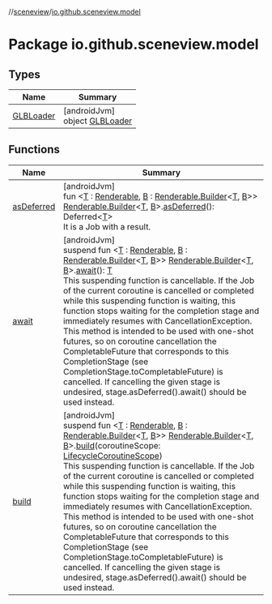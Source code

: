 //[sceneview](../../index.md)/[io.github.sceneview.model](index.md)

# Package io.github.sceneview.model

## Types

| Name | Summary |
|---|---|
| [GLBLoader](-g-l-b-loader/index.md) | [androidJvm]<br>object [GLBLoader](-g-l-b-loader/index.md) |

## Functions

| Name | Summary |
|---|---|
| [asDeferred](as-deferred.md) | [androidJvm]<br>fun &lt;[T](as-deferred.md) : [Renderable](../com.google.ar.sceneform.rendering/-renderable/index.md), [B](as-deferred.md) : [Renderable.Builder](../com.google.ar.sceneform.rendering/-renderable/-builder/index.md)&lt;[T](as-deferred.md), [B](as-deferred.md)&gt;&gt; [Renderable.Builder](../com.google.ar.sceneform.rendering/-renderable/-builder/index.md)&lt;[T](as-deferred.md), [B](as-deferred.md)&gt;.[asDeferred](as-deferred.md)(): Deferred&lt;[T](as-deferred.md)&gt;<br>It is a Job with a result. |
| [await](await.md) | [androidJvm]<br>suspend fun &lt;[T](await.md) : [Renderable](../com.google.ar.sceneform.rendering/-renderable/index.md), [B](await.md) : [Renderable.Builder](../com.google.ar.sceneform.rendering/-renderable/-builder/index.md)&lt;[T](await.md), [B](await.md)&gt;&gt; [Renderable.Builder](../com.google.ar.sceneform.rendering/-renderable/-builder/index.md)&lt;[T](await.md), [B](await.md)&gt;.[await](await.md)(): [T](await.md)<br>This suspending function is cancellable. If the Job of the current coroutine is cancelled or completed while this suspending function is waiting, this function stops waiting for the completion stage and immediately resumes with CancellationException. This method is intended to be used with one-shot futures, so on coroutine cancellation the CompletableFuture that corresponds to this CompletionStage (see CompletionStage.toCompletableFuture) is cancelled. If cancelling the given stage is undesired, stage.asDeferred().await() should be used instead. |
| [build](build.md) | [androidJvm]<br>suspend fun &lt;[T](build.md) : [Renderable](../com.google.ar.sceneform.rendering/-renderable/index.md), [B](build.md) : [Renderable.Builder](../com.google.ar.sceneform.rendering/-renderable/-builder/index.md)&lt;[T](build.md), [B](build.md)&gt;&gt; [Renderable.Builder](../com.google.ar.sceneform.rendering/-renderable/-builder/index.md)&lt;[T](build.md), [B](build.md)&gt;.[build](build.md)(coroutineScope: [LifecycleCoroutineScope](https://developer.android.com/reference/kotlin/androidx/lifecycle/LifecycleCoroutineScope.html))<br>This suspending function is cancellable. If the Job of the current coroutine is cancelled or completed while this suspending function is waiting, this function stops waiting for the completion stage and immediately resumes with CancellationException. This method is intended to be used with one-shot futures, so on coroutine cancellation the CompletableFuture that corresponds to this CompletionStage (see CompletionStage.toCompletableFuture) is cancelled. If cancelling the given stage is undesired, stage.asDeferred().await() should be used instead. |
